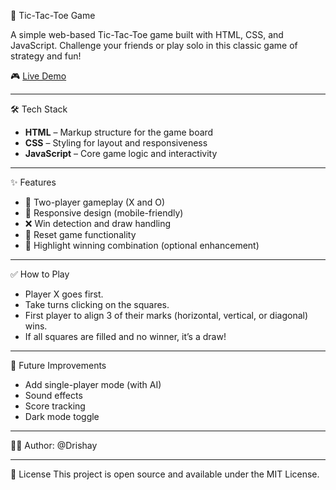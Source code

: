 🧠 Tic-Tac-Toe Game

A simple web-based Tic-Tac-Toe game built with HTML, CSS, and JavaScript. Challenge your friends or play solo in this classic game of strategy and fun!

🎮 [Live Demo](https://drishay.github.io/Tic-Tac-Toe/)

---

🛠 Tech Stack

- **HTML** – Markup structure for the game board
- **CSS** – Styling for layout and responsiveness
- **JavaScript** – Core game logic and interactivity

---

✨ Features

- 🔁 Two-player gameplay (X and O)
- 📱 Responsive design (mobile-friendly)
- ❌ Win detection and draw handling
- 🔄 Reset game functionality
- 🎉 Highlight winning combination (optional enhancement)


---

✅ How to Play
- Player X goes first.
- Take turns clicking on the squares.
- First player to align 3 of their marks (horizontal, vertical, or diagonal) wins.
- If all squares are filled and no winner, it’s a draw!

---

📌 Future Improvements
- Add single-player mode (with AI)
- Sound effects
- Score tracking
- Dark mode toggle

---

🧑‍💻 Author: @Drishay

---

📝 License
This project is open source and available under the MIT License.
